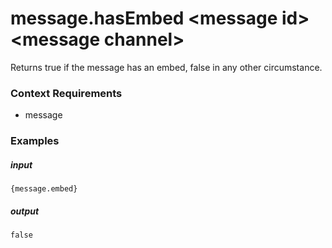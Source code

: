 # message.hasEmbed &lt;message id&gt; &lt;message channel&gt;
		
Returns true if the message has an embed, false in any other circumstance.

### Context Requirements

* message


### Examples

##### input
```{message.embed}```

##### output
```false```